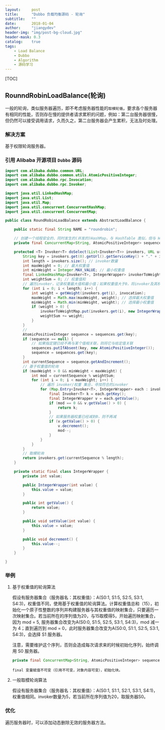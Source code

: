 ```yaml
---
layout:     post
title:      "Dubbo 负载均衡源码 - 轮询"
subtitle:   ""
date:       2018-01-04
author:     "jiangydev"
header-img: "img/post-bg-cloud.jpg"
header-mask: 0.3
catalog:    true
tags:
    - Load Balance
    - Dubbo
    - Algorithm
    - 源码学习
---
```


[TOC]

## RounndRobinLoadBalance(轮询)

一般的轮询，类似服务器遍历，即不考虑服务器性能的`取模轮循`，要求各个服务器有相同的性能，否则存在慢的提供者请求累积的问题，例如：第二台服务器很慢，但仍然可以接受调用请求，久而久之，第二台服务器会产生累积，无法及时处理。

### 解决方案

基于权限轮询服务器。

### 引用 Alibaba 开源项目 `Dubbo` 源码

```java
import com.alibaba.dubbo.common.URL;
import com.alibaba.dubbo.common.utils.AtomicPositiveInteger;
import com.alibaba.dubbo.rpc.Invocation;
import com.alibaba.dubbo.rpc.Invoker;

import java.util.LinkedHashMap;
import java.util.List;
import java.util.Map;
import java.util.concurrent.ConcurrentHashMap;
import java.util.concurrent.ConcurrentMap;

public class RoundRobinLoadBalance extends AbstractLoadBalance {

    public static final String NAME = "roundrobin";

    // 创建一个线程安全的、同时发生的(并发的)HashMap，与 HashTable 类似，但与 HashMap 不同，不允许将 null 用作键或值
    private final ConcurrentMap<String, AtomicPositiveInteger> sequences = new ConcurrentHashMap<String, AtomicPositiveInteger>();

    protected <T> Invoker<T> doSelect(List<Invoker<T>> invokers, URL url, Invocation invocation) {
        String key = invokers.get(0).getUrl().getServiceKey() + "." + invocation.getMethodName();
        int length = invokers.size(); // invoker数量
        int maxWeight = 0; // 最大权重值
        int minWeight = Integer.MAX_VALUE; // 最小权重值
        final LinkedHashMap<Invoker<T>, IntegerWrapper> invokerToWeightMap = new LinkedHashMap<Invoker<T>, IntegerWrapper>();
        int weightSum = 0; // 权重值和
        // 遍历invoker，记录权重最大值和最小值；如果权重值大于0，将invoker及其权重值包装类放入map集合，并累加权重值。
        for (int i = 0; i < length; i++) {
            int weight = getWeight(invokers.get(i), invocation);
            maxWeight = Math.max(maxWeight, weight); // 选择最大权重值
            minWeight = Math.min(minWeight, weight); // 选择最小权重值
            if (weight > 0) {
                invokerToWeightMap.put(invokers.get(i), new IntegerWrapper(weight));
                weightSum += weight;
            }
        }
        //
        AtomicPositiveInteger sequence = sequences.get(key);
        if (sequence == null) {
            // 如果指定键已经不再与某个值相关联，则将它与给定值关联
            sequences.putIfAbsent(key, new AtomicPositiveInteger());
            sequence = sequences.get(key);
        }
        int currentSequence = sequence.getAndIncrement();
        // 基于权重值的轮询
        if (maxWeight > 0 && minWeight < maxWeight) {
            int mod = currentSequence % weightSum;
            for (int i = 0; i < maxWeight; i++) {
                // 遍历 invoker/权重 集合，寻找符合的invoker
                for (Map.Entry<Invoker<T>, IntegerWrapper> each : invokerToWeightMap.entrySet()) {
                    final Invoker<T> k = each.getKey();
                    final IntegerWrapper v = each.getValue();
                    if (mod == 0 && v.getValue() > 0) {
                        return k;
                    }
                    // 如果服务器权重已经减到0，则不再减
                    if (v.getValue() > 0) {
                        v.decrement();
                        mod--;
                    }
                }
            }
        }
        // 取模轮询
        return invokers.get(currentSequence % length);
    }

    private static final class IntegerWrapper {
        private int value;

        public IntegerWrapper(int value) {
            this.value = value;
        }

        public int getValue() {
            return value;
        }

        public void setValue(int value) {
            this.value = value;
        }

        public void decrement() {
            this.value--;
        }
    }

}
```

### 举例

1. 基于权重值的轮询算法

   假设有服务器集合（服务器名：其权重值）：A(S0:1, S1:5, S2:5, S3:1, S4:3)，权重值不同，使用基于权重值的轮询算法。计算权重值总和（15），初始化一个原子性整数的序列并构建服务器与其权重值的映射集合，只要遍历一次映射集合。若当前所在的序列值为20，与15取模得5，开始遍历映射集合，因为 mod = 5, 服务器集合改变为A(S0:0, S1:5, S2:5, S3:1, S4:3)，mod 减一为 4；直到遍历到 mod = 0，此时服务器集合改变为A(S0:0, S1:1, S2:5, S3:1, S4:3)，会选择 S1 服务器。

   注意，需要维护这个序列，否则会造成每次请求来的时候初始化序列，始终调用 S0 服务器。

   ```java
   private final ConcurrentMap<String, AtomicPositiveInteger> sequences = new ConcurrentHashMap<String, AtomicPositiveInteger>();
   ```

   ```
   final 变量赋值不可变（引用不可变，对象内容可变），初始化块。
   ```



  2. 一般取模轮询算法

     假设有服务器集合（服务器名：其权重值）：A(S0:1, S1:1, S2:1, S3:1, S4:1)，权重值相同。invoker数量为5，若当前所在序列值为20，取服务器S0。

### 优化

遍历服务器时，可以添加动态删除无效的服务器方法。
